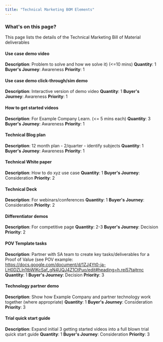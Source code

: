 ```yaml
---
title: "Technical Marketing BOM Elements"
---
```


### What's on this page?

This page lists the details of the Technical Marketing Bill of Material deliverables

#### Use case demo video

**Description**: Problem to solve and how we solve it) (<=10 mins)
**Quantity**: 1
**Buyer's Journey**: Awareness
**Priority**: 1

#### Use case demo click-through/sim demo

**Description**: Interactive version of demo video
**Quantity**: 1
**Buyer's Journey**: Awareness
**Priority**: 1

#### How to get started videos

**Description**: For Example Company Learn. (<= 5 mins each)
**Quantity**: 3
**Buyer's Journey**: Awareness
**Priority**: 1

#### Technical Blog plan

**Description**: 12 month plan - 2/quarter - identify subjects
**Quantity**: 1
**Buyer's Journey**: Awareness
**Priority**: 1

#### Technical White paper

**Description**: How to do xyz use case
**Quantity**: 1
**Buyer's Journey**: Consideration
**Priority**: 2

#### Technical Deck

**Description**: For webinars/conferences
**Quantity**: 1
**Buyer's Journey**: Consideration
**Priority**: 2

#### Differentiator demos

**Description**: For competitive page
**Quantity**: 2-3
**Buyer's Journey**: Decision
**Priority**: 2

#### POV Template tasks

**Description**: Partner with SA team to create key tasks/deliverables for a Proof of Value (see POV example: https://docs.google.com/document/d/1ZJ4Yt0-ja-LH0DZLln1tbWIKcSaf_gN4UQJ4Z1CtPuo/edit#heading=h.rei57tajtrnc
**Quantity**: 1
**Buyer's Journey**: Decision
**Priority**: 3

#### Technology partner demo

**Description**: Show how Example Company and partner technology work together (where appropriate)
**Quantity**: 1
**Buyer's Journey**: Consideration
**Priority**: 3

#### Trial quick start guide

**Description**: Expand initial 3 getting started videos into a full blown trial quick start guide
**Quantity**: 1
**Buyer's Journey**: Consideration
**Priority**: 3
